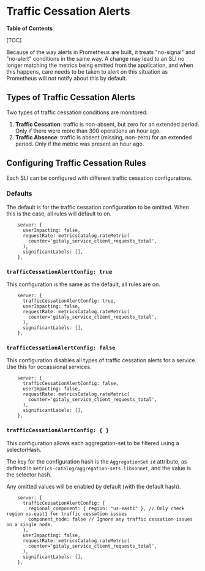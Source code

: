 # Traffic Cessation Alerts

**Table of Contents**

[TOC]

Because of the way alerts in Prometheus are built, it treats "no-signal" and "no-alert" conditions in the same way. A change may lead to an SLI no longer matching the metrics being emitted from the application, and when this happens, care needs to be taken to alert on this situation as Prometheus will not notify about this by default.

## Types of Traffic Cessation Alerts

Two types of traffic cessation conditions are monitored:

1. **Traffic Cessation**: traffic is non-absent, but zero for an
   extended period. Only if there were more than 300 operations an
   hour ago.
1. **Traffic Absence**: traffic is absent (missing, non-zero) for an
   extended period. Only if the metric was present an hour ago.

## Configuring Traffic Cessation Rules

Each SLI can be configured with different traffic cessation configurations.

### Defaults

The default is for the traffic cessation configuration to be omitted. When this is the case, all rules will default to on.

```jsonnet
    server: {
      userImpacting: false,
      requestRate: metricsCatalog.rateMetric(
        counter='gitaly_service_client_requests_total',
      ),
      significantLabels: [],
    },
```

### `trafficCessationAlertConfig: true`

This configuration is the same as the default, all rules are on.

```jsonnet
    server: {
      trafficCessationAlertConfig: true,
      userImpacting: false,
      requestRate: metricsCatalog.rateMetric(
        counter='gitaly_service_client_requests_total',
      ),
      significantLabels: [],
    },
```

### `trafficCessationAlertConfig: false`

This configuration disables all types of traffic cessation alerts for a service. Use this for occassional services.

```jsonnet
    server: {
      trafficCessationAlertConfig: false,
      userImpacting: false,
      requestRate: metricsCatalog.rateMetric(
        counter='gitaly_service_client_requests_total',
      ),
      significantLabels: [],
    },
```

### `trafficCessationAlertConfig: { }`

This configuration allows each aggregation-set to be filtered using a selectorHash.

The key for the configuration hash is the `AggregationSet` `id` attribute, as defined in `metrics-catalog/aggregation-sets.libsonnet`, and the value is the selector hash.

Any omitted values will be enabled by default (with the default hash).

```jsonnet
    server: {
      trafficCessationAlertConfig: {
        regional_component: { region: "us-east1" }, // Only check region us-east1 for traffic cessation issues
        component_node: false // Ignore any traffic cessation issues on a single node.
      },
      userImpacting: false,
      requestRate: metricsCatalog.rateMetric(
        counter='gitaly_service_client_requests_total',
      ),
      significantLabels: [],
    },
```
